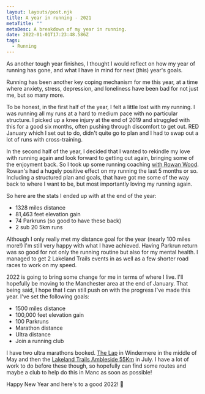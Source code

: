 ```yaml
---
layout: layouts/post.njk
title: A year in running - 2021
metaTitle: ""
metaDesc: A breakdown of my year in running.
date: 2022-01-01T17:23:48.586Z
tags:
  - Running
---
```

As another tough year finishes, I thought I would reflect on how my year of running has gone, and what I have in mind for next (this) year's goals.

Running has been another key coping mechanism for me this year, at a time where anxiety, stress, depression, and loneliness have been bad for not just me, but so many more.

To be honest, in the first half of the year, I felt a little lost with my running. I was running all my runs at a hard to medium pace with no particular structure. I picked up a knee injury at the end of 2019 and struggled with this for a good six months, often pushing through discomfort to get out. RED January which I set out to do, didn't quite go to plan and I had to swap out a lot of runs with cross-training.

In the second half of the year, I decided that I wanted to rekindle my love with running again and look forward to getting out again, bringing some of the enjoyment back. So I took up some running coaching [with Rowan Wood](https://rowanwoodsportstherapy.co.uk/run-coaching/). Rowan's had a hugely positive effect on my running the last 5 months or so. Including a structured plan and goals, that have got me some of the way back to where I want to be, but most importantly loving my running again.

So here are the stats I ended up with at the end of the year:

* 1328 miles distance
* 81,463 feet elevation gain
* 74 Parkruns (so good to have these back)
* 2 sub 20 5km runs

Although I only really met my distance goal for the year (nearly 100 miles more!) I'm still very happy with what I have achieved. Having Parkrun return was so good for not only the running routine but also for my mental health. I managed to get 2 Lakeland Trails events in as well as a few shorter road races to work on my speed.

2022 is going to bring some change for me in terms of where I live. I'll hopefully be moving to the Manchester area at the end of January. That being said, I hope that I can still push on with the progress I've made this year. I've set the following goals:

* 1500 miles distance
* 100,000 feet elevation gain
* 100 Parkruns
* Marathon distance
* Ultra distance
* Join a running club

I have two ultra marathons booked. [The Lap](https://www.thelap.co.uk/) in Windermere in the middle of May and then the [Lakeland Trails Ambleside 55Km](https://www.lakelandtrails.org/ultra/) in July. I have a lot of work to do before these though, so hopefully can find some routes and maybe a club to help do this in Manc as soon as possible!

Happy New Year and here's to a good 2022! 🎉
